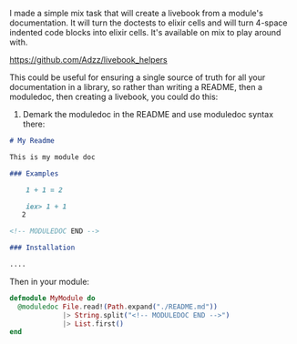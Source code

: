 I made a simple mix task that will create a livebook from a module's documentation.
It will turn the doctests to elixir cells and will turn 4-space indented code blocks into elixir cells.
It's available on mix to play around with.

https://github.com/Adzz/livebook_helpers

This could be useful for ensuring a single source of truth for all your documentation in a library, so rather than writing a README, then a moduledoc, then creating a livebook, you could do this:

1. Demark the moduledoc in the README and use moduledoc syntax there:

```md
# My Readme

This is my module doc

### Examples

    1 + 1 = 2

    iex> 1 + 1
   2

<!-- MODULEDOC END -->

### Installation

....
```

Then in your module:

```elixir
defmodule MyModule do
  @moduledoc File.read!(Path.expand("./README.md"))
             |> String.split("<!-- MODULEDOC END -->")
             |> List.first()
end
```
